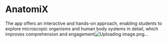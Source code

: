 # AnatomiX
The app offers an interactive and hands-on approach, enabling students to explore microscopic organisms and human body systems in detail, which improves comprehension and engagement![Uploading image.png…]()
